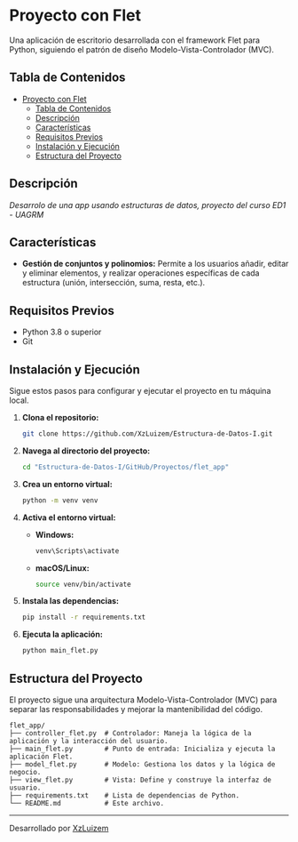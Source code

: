 # Proyecto con Flet

Una aplicación de escritorio desarrollada con el framework Flet para Python, siguiendo el patrón de diseño Modelo-Vista-Controlador (MVC).

## Tabla de Contenidos

- [Proyecto con Flet](#proyecto-con-flet)
  - [Tabla de Contenidos](#tabla-de-contenidos)
  - [Descripción](#descripción)
  - [Características](#características)
  - [Requisitos Previos](#requisitos-previos)
  - [Instalación y Ejecución](#instalación-y-ejecución)
  - [Estructura del Proyecto](#estructura-del-proyecto)

## Descripción

*Desarrolo de una app usando estructuras de datos, proyecto del curso ED1 - UAGRM*

## Características

- **Gestión de conjuntos y polinomios:** Permite a los usuarios añadir, editar y eliminar elementos, y realizar operaciones específicas de cada estructura (unión, intersección, suma, resta, etc.).

## Requisitos Previos

- Python 3.8 o superior
- Git

## Instalación y Ejecución

Sigue estos pasos para configurar y ejecutar el proyecto en tu máquina local.

1.  **Clona el repositorio:**
    ```bash
    git clone https://github.com/XzLuizem/Estructura-de-Datos-I.git
    ```

2.  **Navega al directorio del proyecto:**
    ```bash
    cd "Estructura-de-Datos-I/GitHub/Proyectos/flet_app"
    ```

3.  **Crea un entorno virtual:**
    ```bash
    python -m venv venv
    ```

4.  **Activa el entorno virtual:**
    - **Windows:**
      ```bash
      venv\Scripts\activate
      ```
    - **macOS/Linux:**
      ```bash
      source venv/bin/activate
      ```

5.  **Instala las dependencias:**
    ```bash
    pip install -r requirements.txt
    ```

6.  **Ejecuta la aplicación:**
    ```bash
    python main_flet.py
    ```

## Estructura del Proyecto

El proyecto sigue una arquitectura Modelo-Vista-Controlador (MVC) para separar las responsabilidades y mejorar la mantenibilidad del código.

```
flet_app/
├── controller_flet.py  # Controlador: Maneja la lógica de la aplicación y la interacción del usuario.
├── main_flet.py        # Punto de entrada: Inicializa y ejecuta la aplicación Flet.
├── model_flet.py       # Modelo: Gestiona los datos y la lógica de negocio.
├── view_flet.py        # Vista: Define y construye la interfaz de usuario.
├── requirements.txt    # Lista de dependencias de Python.
└── README.md           # Este archivo.
```

---
Desarrollado por [XzLuizem](https://github.com/XzLuizem)